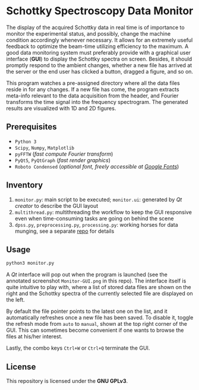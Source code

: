 # Schottky Spectroscopy Data Monitor
The display of the acquired Schottky data in real time is of importance to monitor the experimental status, and possibly, change the machine condition accordingly whenever necessary.
It allows for an extremely useful feedback to optimize the beam-time utilizing efficiency to the maximum.
A good data monitoring system must preferably provide with a graphical user interface (**GUI**) to display the Schottky spectra on screen.
Besides, it should promptly respond to the ambient changes, whether a new file has arrived at the server or the end user has clicked a button, dragged a figure, and so on.

This program watches a pre-assigned directory where all the data files reside in for any changes.
If a new file has come, the program extracts meta-info relevant to the data acquisition from the header, and Fourier transforms the time signal into the frequency spectrogram.
The generated results are visualized with 1D and 2D figures.

## Prerequisites
 - `Python 3`
 - `Scipy`, `Numpy`, `Matplotlib`
 - `pyFFTW` (_fast compute Fourier transform_)
 - `PyQt5`, `PyQtGraph` (_fast render graphics_)
 - `Roboto Condensed` (_optional font, freely accessible at [Google Fonts](https://fonts.google.com/specimen/Roboto+Condensed)_)

## Inventory
 1. `monitor.py`: main script to be executed; `monitor.ui`: generated by _Qt creator_ to describe the GUI layout
 2. `multithread.py`: multithreading the workflow to keep the GUI responsive even when time-consuming tasks are going on behind the scene
 3. `dpss.py`, `preprocessing.py`, `processing.py`: working horses for data munging, see a separate [repo](https://github.com/SchottkySpectroscopyIMP/data-analysis) for details

## Usage
```python
python3 monitor.py
```

A _Qt_ interface will pop out when the program is launched (see the annotated screenshot `Monitor-GUI.png` in this repo).
The interface itself is quite intuitive to play with, where a list of stored data files are shown on the right and the Schottky spectra of the currently selected file are displayed on the left.

By default the file pointer points to the latest one on the list, and it automatically refreshes once a new file has been saved.
To disable it, toggle the refresh mode from `auto` to `manual`, shown at the top right corner of the GUI.
This can sometimes become convenient if one wants to browse the files at his/her interest.

Lastly, the combo keys `Ctrl+W` or `Ctrl+Q` terminate the GUI.

## License
This repository is licensed under the **GNU GPLv3**.
